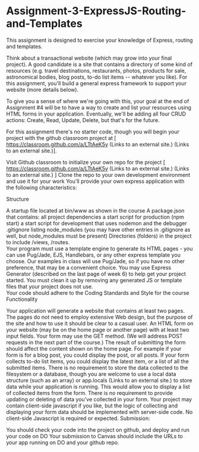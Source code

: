 # Assignment-3-ExpressJS-Routing-and-Templates

This assignment is designed to exercise your knowledge of Express, routing and templates.  

Think about a transactional website (which may grow into your final project). A good candidate is a site that contains a directory of some kind of resources (e.g. travel destinations, restaurants, photos, products for sale, astronomical bodies, blog posts, to-do list items -- whatever you like).  For this assignment, you'll build a general express framework to support your website (more details below).  

To give you a sense of where we're going with this, your goal at the end of Assignment #4 will be to have a way to create and list your resources using HTML forms in your application. Eventually, we'll be adding all four CRUD actions: Create, Read, Update, Delete, but that's for the future.  

For this assignment there's no starter code, though you will begin your project with the github classroom project at [ https://classroom.github.com/a/LTtAeK5y (Links to an external site.)   (Links to an external site.)].  

Visit Github classroom to initialize your own repo for the project [  https://classroom.github.com/a/LTtAeK5y (Links to an external site.)  (Links to an external site.)  ]
Clone the repo to your own development environment and use it for your work
You'll provide your own express application with the following characteristics:

Structure

A startup file located at bin/www as shown in the course
A package.json that contains:
all project dependencies
a start script for production (npm start)
a start script for development that uses nodemon and the debugger
.gitignore listing node_modules (you may have other entries in .gitignore as well, but node_modules must be present)
Directories (folders) in the project to include /views, /routes.   
Your program must use a template engine to generate its HTML pages - you can use Pug/Jade, EJS, Handlebars, or any other express template you choose. Our examples in class will use Pug/Jade, so if you have no other preference, that may be a convenient choice.
You may use Express Generator (described on the last page of week 6) to help get your project started. You must clean it up by removing any generated JS or template files that your project does not use.    
Your code should adhere to the Coding Standards and Style for the course
Functionality

Your application will generate a website that contains at least two pages. The pages do not need to employ extensive Web design, but the purpose of the site and how to use it should be clear to a casual user. 
An HTML form on your website (may be on the home page or another page) with at least two input fields. Your form may use the GET method. (We will address POST requests in the next part of the course.)
The result of submitting the form should affect the content shown on the home page. For example if your form is for a blog post, you could display the post, or all posts. If your form collects to-do list items, you could display the latest item, or a list of all the submitted items.
There is no requirement to store the data collected to the filesystem or a database, though you are welcome to use a local data structure (such as an array) or app.locals (Links to an external site.) to store data while your application is running. This would allow you to display a list of collected items from the form.
There is no requirement to provide updating or deleting of data you've collected in your form.
Your project may contain client-side javascript if you like, but the logic of collecting and displaying your form data should be implemented with server-side code. No client-side Javascript is required or expected. 
Submission:

You should check your code into the project on github, and deploy and run your code on DO
Your submission to Canvas should include the URLs to your app running on DO and your github repo. 
